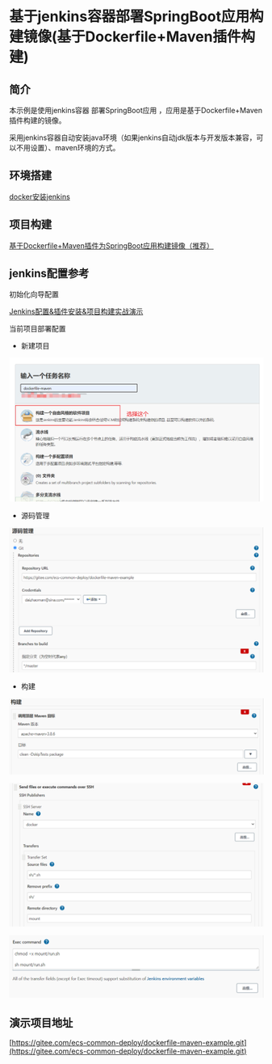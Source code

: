 # 基于jenkins容器部署SpringBoot应用构建镜像(基于Dockerfile+Maven插件构建)

## 简介

本示例是使用jenkins容器 部署SpringBoot应用 ，应用是基于Dockerfile+Maven插件构建的镜像。

采用jenkins容器自动安装java环境（如果jenkins自动jdk版本与开发版本兼容，可以不用设置）、maven环境的方式。

## 环境搭建

[docker安装jenkins](../install/docker-install-jenkins.md)

## 项目构建

[基于Dockerfile+Maven插件为SpringBoot应用构建镜像（推荐）](docker-dockerfile-maven-springboot-advanced.md)

## jenkins配置参考

初始化向导配置

[Jenkins配置&插件安装&项目构建实战演示](https://github.com/tuonioooo/engineering-management/blob/master/jenkins-ji-cheng/Jenkins%E9%85%8D%E7%BD%AE&%E6%8F%92%E4%BB%B6%E5%AE%89%E8%A3%85&%E9%A1%B9%E7%9B%AE%E6%9E%84%E5%BB%BA%E5%AE%9E%E6%88%98%E6%BC%94%E7%A4%BA.md)

当前项目部署配置

* 新建项目

![](../assets/advanced/dockerfile-maven-jenkins-02.png)

* 源码管理

![](../assets/advanced/dockerfile-maven-jenkins-01.png)

* 构建

![](../assets/advanced/dockerfile-maven-jenkins-03.png)

![](../assets/advanced/dockerfile-maven-jenkins-04.png)

![](../assets/advanced/dockerfile-maven-jenkins-05.png)

## 演示项目地址

[https://gitee.com/ecs-common-deploy/dockerfile-maven-example.git](https://gitee.com/ecs-common-deploy/dockerfile-maven-example.git)



